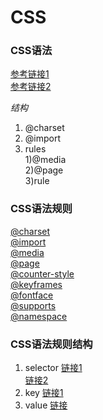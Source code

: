 # CSS
### CSS语法
[参考链接1](https://www.w3.org/TR/CSS21/grammar.html#q25.0)<br>
[参考链接2](https://www.w3.org/TR/css-syntax-3)<br>

*结构*
1. @charset
2. @import
3. rules<br>
1)@media<br>
2)@page<br>
3)rule<br>
### CSS语法规则
[@charset](https://www.w3.org/TR/css-syntax-3/)<br>
[@import](https://www.w3.org/TR/css-cascade-4/)<br>
[@media](https://www.w3.org/TR/css3-conditional/)<br>
[@page](https://www.w3.org/TR/css-page-3/)<br>
[@counter-style](https://www.w3.org/TR/css-counter-styles-3)<br>
[@keyframes](https://www.w3.org/TR/css-animations-1/)<br>
[@fontface](https://www.w3.org/TR/css-fonts-3/)<br>
[@supports](https://www.w3.org/TR/css3-conditional/)<br>
[@namespace](https://www.w3.org/TR/css-namespaces-3/)<br>
### CSS语法规则结构
1. selector
[链接1](https://www.w3.org/TR/selectors-3/)<br>
[链接2](https://www.w3.org/TR/selectors-4/)
2. key
[链接1](https://www.w3.org/TR/css-variables/)
3. value
[链接](https://www.w3.org/TR/css-values-4/)